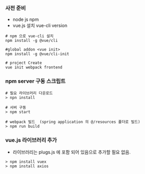 
### 사전 준비
 - node js npm
 - vue.js 설치 vue-cli version
```shell script
# npm 으로 vue-cli 설치
npm install -g @vue/cli

#global addon <vue init>
npm install -g @vue/cli-init

# project Create
vue init webpack frontend
```

### npm server 구동 스크립트
```shell script
# 필요 라이브러리 다운로드
> npn install

# 서버 구동
> npm start

# webpack 빌드  (spring application 의 @/resources 폴더로 빌드)
> npm run build
```

### vue.js 라이브러리 추가
- 라이브러리는 plugs.js 에 포함 되어 있음으로 추가할 필요 없음.
```shell script
> npm install vuex
> npm install axios
```
